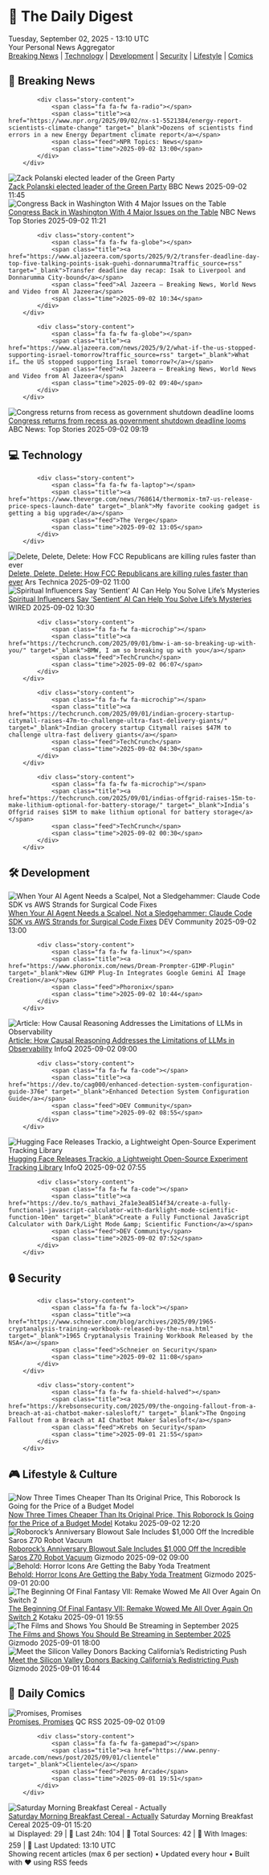 <!-- Processing 54 RSS feeds at 2025-09-02 13:10:08 UTC -->
<!-- Processing: XKCD -->
<!-- Processing: Questionable Content -->
<!-- Processing: Dinosaur Comics -->
<!-- Processing: BBC World News -->
<!-- Processing: BBC Breaking News -->
<!-- Processing: NPR News -->
<!-- Processing: CBC News -->
<!-- Error processing https://rss.cbc.ca/lineup/topstories.xml: The read operation timed out -->
<!-- Processing: Reuters Top News -->
<!-- Processing: Reuters World News -->
<!-- Processing: Associated Press Breaking -->
<!-- Processing: ABC News Breaking -->
<!-- Processing: NBC News Breaking -->
<!-- Processing: Guardian World News -->
<!-- Processing: TechCrunch -->
<!-- Processing: The Verge -->
<!-- Processing: O'Reilly Radar -->
<!-- Processing: Slashdot -->
<!-- Processing: Lobsters Python -->
<!-- Processing: Hacker News -->
<!-- Processing: Dev.to -->
<!-- Processing: It's FOSS -->
<!-- Processing: Linux.com -->
<!-- Processing: Red Hat Blog -->
<!-- Processing: GitHub Blog -->
<!-- Processing: GitLab Blog -->
<!-- Processing: Coding Horror -->
<!-- Processing: Gizmodo -->
<!-- Processing: Kotaku -->
<!-- Processing: Krebs on Security -->
<!-- Generated 6 new posts out of 29 feeds processed -->
<div class="newspaper-header">
    <h1 class="newspaper-title">📰 The Daily Digest</h1>
    <div class="newspaper-date">Tuesday, September 02, 2025 - 13:10 UTC</div>
    <div class="newspaper-subtitle">Your Personal News Aggregator</div>
</div>

<div class="newspaper-nav">
    <a href="#breaking">Breaking News</a> |
    <a href="#tech">Technology</a> |
    <a href="#dev">Development</a> |
    <a href="#security">Security</a> |
    <a href="#lifestyle">Lifestyle</a> |
    <a href="#webcomics">Comics</a>
</div>

<div class="news-section breaking-news" id="breaking">
<h2 class="section-header">🚨 Breaking News</h2>
<div class="stories-container">
<div class="story">
            
            <div class="story-content">
                <span class="fa fa-fw fa-radio"></span>
                <span class="title"><a href="https://www.npr.org/2025/09/02/nx-s1-5521384/energy-report-scientists-climate-change" target="_blank">Dozens of scientists find errors in a new Energy Department climate report</a></span>
                <span class="feed">NPR Topics: News</span>
                <span class="time">2025-09-02 13:00</span>
            </div>
        </div>
<div class="story">
            <img src="https://ichef.bbci.co.uk/ace/standard/240/cpsprodpb/cc3a/live/33daea80-87e9-11f0-b36e-47414de99d82.jpg" alt="Zack Polanski elected leader of the Green Party" class="story-image" loading="lazy" onerror="this.style.display='none'">
            <div class="story-content">
                <span class="fa fa-fw fa-flag"></span>
                <span class="title"><a href="https://www.bbc.com/news/articles/cd0d0d08jnjo?at_medium=RSS&at_campaign=rss" target="_blank">Zack Polanski elected leader of the Green Party</a></span>
                <span class="feed">BBC News</span>
                <span class="time">2025-09-02 11:45</span>
            </div>
        </div>
<div class="story">
            <img src="https://media-cldnry.s-nbcnews.com/image/upload/t_fit_1500w/mpx/2704722219/2025_09/1756812098575_tdy_news_7a_nobles_congress_250902_1920x1080-owhooa.jpg" alt="Congress Back in Washington With 4 Major Issues on the Table" class="story-image" loading="lazy" onerror="this.style.display='none'">
            <div class="story-content">
                <span class="fa fa-fw fa-broadcast-tower"></span>
                <span class="title"><a href="https://www.today.com/video/congress-back-in-session-as-potential-shutdown-looms-246402117655" target="_blank">Congress Back in Washington With 4 Major Issues on the Table</a></span>
                <span class="feed">NBC News Top Stories</span>
                <span class="time">2025-09-02 11:21</span>
            </div>
        </div>
<div class="story">
            
            <div class="story-content">
                <span class="fa fa-fw fa-globe"></span>
                <span class="title"><a href="https://www.aljazeera.com/sports/2025/9/2/transfer-deadline-day-top-five-talking-points-isak-guehi-donnarumma?traffic_source=rss" target="_blank">Transfer deadline day recap: Isak to Liverpool and Donnarumma City-bound</a></span>
                <span class="feed">Al Jazeera – Breaking News, World News and Video from Al Jazeera</span>
                <span class="time">2025-09-02 10:34</span>
            </div>
        </div>
<div class="story">
            
            <div class="story-content">
                <span class="fa fa-fw fa-globe"></span>
                <span class="title"><a href="https://www.aljazeera.com/news/2025/9/2/what-if-the-us-stopped-supporting-israel-tomorrow?traffic_source=rss" target="_blank">What if… the US stopped supporting Israel tomorrow?</a></span>
                <span class="feed">Al Jazeera – Breaking News, World News and Video from Al Jazeera</span>
                <span class="time">2025-09-02 09:40</span>
            </div>
        </div>
<div class="story">
            <img src="https://s.abcnews.com/images/Politics/capitol-2-epa-gmh-250901_1756759751279_hpMain_4x3t_384.jpg" alt="Congress returns from recess as government shutdown deadline looms" class="story-image" loading="lazy" onerror="this.style.display='none'">
            <div class="story-content">
                <span class="fa fa-fw fa-tv"></span>
                <span class="title"><a href="https://abcnews.go.com/Politics/congress-returns-recess-government-shutdown-deadline-looms-epstein/story?id=125159018" target="_blank">Congress returns from recess as government shutdown deadline looms</a></span>
                <span class="feed">ABC News: Top Stories</span>
                <span class="time">2025-09-02 09:19</span>
            </div>
        </div>
</div>
</div>
<div class="news-section tech-news" id="tech">
<h2 class="section-header">💻 Technology</h2>
<div class="stories-container">
<div class="story">
            
            <div class="story-content">
                <span class="fa fa-fw fa-laptop"></span>
                <span class="title"><a href="https://www.theverge.com/news/768614/thermomix-tm7-us-release-price-specs-launch-date" target="_blank">My favorite cooking gadget is getting a big upgrade</a></span>
                <span class="feed">The Verge</span>
                <span class="time">2025-09-02 13:05</span>
            </div>
        </div>
<div class="story">
            <img src="https://cdn.arstechnica.net/wp-content/uploads/2025/08/brendan-carr-1-500x500-1756495922.jpg" alt="Delete, Delete, Delete: How FCC Republicans are killing rules faster than ever" class="story-image" loading="lazy" onerror="this.style.display='none'">
            <div class="story-content">
                <span class="fa fa-fw fa-cog"></span>
                <span class="title"><a href="https://arstechnica.com/tech-policy/2025/09/delete-delete-delete-how-fcc-republicans-are-killing-rules-faster-than-ever/" target="_blank">Delete, Delete, Delete: How FCC Republicans are killing rules faster than ever</a></span>
                <span class="feed">Ars Technica</span>
                <span class="time">2025-09-02 11:00</span>
            </div>
        </div>
<div class="story">
            <img src="https://media.wired.com/photos/6892740bb6596472bf1757dd/master/pass/AI-Gurus-Culture.jpg" alt="Spiritual Influencers Say ‘Sentient’ AI Can Help You Solve Life’s Mysteries" class="story-image" loading="lazy" onerror="this.style.display='none'">
            <div class="story-content">
                <span class="fa fa-fw fa-bolt"></span>
                <span class="title"><a href="https://www.wired.com/story/spiritual-influencers-say-sentient-ai-can-help-you-solve-lifes-mysteries/" target="_blank">Spiritual Influencers Say ‘Sentient’ AI Can Help You Solve Life’s Mysteries</a></span>
                <span class="feed">WIRED</span>
                <span class="time">2025-09-02 10:30</span>
            </div>
        </div>
<div class="story">
            
            <div class="story-content">
                <span class="fa fa-fw fa-microchip"></span>
                <span class="title"><a href="https://techcrunch.com/2025/09/01/bmw-i-am-so-breaking-up-with-you/" target="_blank">BMW, I am so breaking up with you</a></span>
                <span class="feed">TechCrunch</span>
                <span class="time">2025-09-02 06:07</span>
            </div>
        </div>
<div class="story">
            
            <div class="story-content">
                <span class="fa fa-fw fa-microchip"></span>
                <span class="title"><a href="https://techcrunch.com/2025/09/01/indian-grocery-startup-citymall-raises-47m-to-challenge-ultra-fast-delivery-giants/" target="_blank">Indian grocery startup Citymall raises $47M to challenge ultra-fast delivery giants</a></span>
                <span class="feed">TechCrunch</span>
                <span class="time">2025-09-02 04:30</span>
            </div>
        </div>
<div class="story">
            
            <div class="story-content">
                <span class="fa fa-fw fa-microchip"></span>
                <span class="title"><a href="https://techcrunch.com/2025/09/01/indias-offgrid-raises-15m-to-make-lithium-optional-for-battery-storage/" target="_blank">India’s Offgrid raises $15M to make lithium optional for battery storage</a></span>
                <span class="feed">TechCrunch</span>
                <span class="time">2025-09-02 00:30</span>
            </div>
        </div>
</div>
</div>
<div class="news-section dev-news" id="dev">
<h2 class="section-header">🛠️ Development</h2>
<div class="stories-container">
<div class="story">
            <img src="https://media2.dev.to/dynamic/image/width=800%2Cheight=%2Cfit=scale-down%2Cgravity=auto%2Cformat=auto/https%3A%2F%2Fdev-to-uploads.s3.amazonaws.com%2Fuploads%2Farticles%2F0sdwa5pytpqwum6kw523.png" alt="When Your AI Agent Needs a Scalpel, Not a Sledgehammer: Claude Code SDK vs AWS Strands for Surgical Code Fixes" class="story-image" loading="lazy" onerror="this.style.display='none'">
            <div class="story-content">
                <span class="fa fa-fw fa-code"></span>
                <span class="title"><a href="https://dev.to/dinindu_suriyamudali_e604/when-your-ai-agent-needs-a-scalpel-not-a-sledgehammer-claude-code-sdk-vs-aws-strands-for-surgical-468l" target="_blank">When Your AI Agent Needs a Scalpel, Not a Sledgehammer: Claude Code SDK vs AWS Strands for Surgical Code Fixes</a></span>
                <span class="feed">DEV Community</span>
                <span class="time">2025-09-02 13:00</span>
            </div>
        </div>
<div class="story">
            
            <div class="story-content">
                <span class="fa fa-fw fa-linux"></span>
                <span class="title"><a href="https://www.phoronix.com/news/Dream-Prompter-GIMP-Plugin" target="_blank">New GIMP Plug-In Integrates Google Gemini AI Image Creation</a></span>
                <span class="feed">Phoronix</span>
                <span class="time">2025-09-02 10:44</span>
            </div>
        </div>
<div class="story">
            <img src="https://res.infoq.com/articles/causal-reasoning-observability/en/headerimage/causal-reasoning-observability-header-1756372623637.jpg" alt="Article: How Causal Reasoning Addresses the Limitations of LLMs in Observability" class="story-image" loading="lazy" onerror="this.style.display='none'">
            <div class="story-content">
                <span class="fa fa-fw fa-info-circle"></span>
                <span class="title"><a href="https://www.infoq.com/articles/causal-reasoning-observability/?utm_campaign=infoq_content&utm_source=infoq&utm_medium=feed&utm_term=global" target="_blank">Article: How Causal Reasoning Addresses the Limitations of LLMs in Observability</a></span>
                <span class="feed">InfoQ</span>
                <span class="time">2025-09-02 09:00</span>
            </div>
        </div>
<div class="story">
            
            <div class="story-content">
                <span class="fa fa-fw fa-code"></span>
                <span class="title"><a href="https://dev.to/cag000/enhanced-detection-system-configuration-guide-376e" target="_blank">Enhanced Detection System Configuration Guide</a></span>
                <span class="feed">DEV Community</span>
                <span class="time">2025-09-02 08:55</span>
            </div>
        </div>
<div class="story">
            <img src="https://res.infoq.com/news/2025/09/hugging-face-trackio/en/headerimage/generatedHeaderImage-1756798834921.jpg" alt="Hugging Face Releases Trackio, a Lightweight Open-Source Experiment Tracking Library" class="story-image" loading="lazy" onerror="this.style.display='none'">
            <div class="story-content">
                <span class="fa fa-fw fa-info-circle"></span>
                <span class="title"><a href="https://www.infoq.com/news/2025/09/hugging-face-trackio/?utm_campaign=infoq_content&utm_source=infoq&utm_medium=feed&utm_term=global" target="_blank">Hugging Face Releases Trackio, a Lightweight Open-Source Experiment Tracking Library</a></span>
                <span class="feed">InfoQ</span>
                <span class="time">2025-09-02 07:55</span>
            </div>
        </div>
<div class="story">
            
            <div class="story-content">
                <span class="fa fa-fw fa-code"></span>
                <span class="title"><a href="https://dev.to/s_mathavi_2fa1e3ea8514f34/create-a-fully-functional-javascript-calculator-with-darklight-mode-scientific-function-10en" target="_blank">Create a Fully Functional JavaScript Calculator with Dark/Light Mode &amp; Scientific Function</a></span>
                <span class="feed">DEV Community</span>
                <span class="time">2025-09-02 07:52</span>
            </div>
        </div>
</div>
</div>
<div class="news-section security-news" id="security">
<h2 class="section-header">🔒 Security</h2>
<div class="stories-container">
<div class="story">
            
            <div class="story-content">
                <span class="fa fa-fw fa-lock"></span>
                <span class="title"><a href="https://www.schneier.com/blog/archives/2025/09/1965-cryptanalysis-training-workbook-released-by-the-nsa.html" target="_blank">1965 Cryptanalysis Training Workbook Released by the NSA</a></span>
                <span class="feed">Schneier on Security</span>
                <span class="time">2025-09-02 11:08</span>
            </div>
        </div>
<div class="story">
            
            <div class="story-content">
                <span class="fa fa-fw fa-shield-halved"></span>
                <span class="title"><a href="https://krebsonsecurity.com/2025/09/the-ongoing-fallout-from-a-breach-at-ai-chatbot-maker-salesloft/" target="_blank">The Ongoing Fallout from a Breach at AI Chatbot Maker Salesloft</a></span>
                <span class="feed">Krebs on Security</span>
                <span class="time">2025-09-01 21:55</span>
            </div>
        </div>
</div>
</div>
<div class="news-section lifestyle-news" id="lifestyle">
<h2 class="section-header">🎮 Lifestyle & Culture</h2>
<div class="stories-container">
<div class="story">
            <img src="https://kotaku.com/app/uploads/2025/09/roborock-q8-max.jpg" alt="Now Three Times Cheaper Than Its Original Price, This Roborock Is Going for the Price of a Budget Model" class="story-image" loading="lazy" onerror="this.style.display='none'">
            <div class="story-content">
                <span class="fa fa-fw fa-gamepad"></span>
                <span class="title"><a href="https://kotaku.com/now-three-times-cheaper-than-its-original-price-this-roborock-is-going-for-the-price-of-a-budget-model-2000622070" target="_blank">Now Three Times Cheaper Than Its Original Price, This Roborock Is Going for the Price of a Budget Model</a></span>
                <span class="feed">Kotaku</span>
                <span class="time">2025-09-02 12:20</span>
            </div>
        </div>
<div class="story">
            <img src="https://gizmodo.com/app/uploads/2025/08/Roborock-Saros-Z70.jpg" alt="Roborock’s Anniversary Blowout Sale Includes $1,000 Off the Incredible Saros Z70 Robot Vacuum" class="story-image" loading="lazy" onerror="this.style.display='none'">
            <div class="story-content">
                <span class="fa fa-fw fa-computer"></span>
                <span class="title"><a href="https://gizmodo.com/roborocks-anniversary-blowout-sale-includes-1000-off-the-incredible-saros-z70-robot-vacuum-2000648696" target="_blank">Roborock’s Anniversary Blowout Sale Includes $1,000 Off the Incredible Saros Z70 Robot Vacuum</a></span>
                <span class="feed">Gizmodo</span>
                <span class="time">2025-09-02 09:00</span>
            </div>
        </div>
<div class="story">
            <img src="https://gizmodo.com/app/uploads/2025/08/Horror-Babies-Spirit-Halloween.jpg" alt="Behold: Horror Icons Are Getting the Baby Yoda Treatment" class="story-image" loading="lazy" onerror="this.style.display='none'">
            <div class="story-content">
                <span class="fa fa-fw fa-computer"></span>
                <span class="title"><a href="https://gizmodo.com/behold-horror-icons-are-getting-the-baby-yoda-treatment-2000650900" target="_blank">Behold: Horror Icons Are Getting the Baby Yoda Treatment</a></span>
                <span class="feed">Gizmodo</span>
                <span class="time">2025-09-01 20:00</span>
            </div>
        </div>
<div class="story">
            <img src="https://kotaku.com/app/uploads/2025/09/cloud.jpg" alt="The Beginning Of Final Fantasy VII: Remake Wowed Me All Over Again On Switch 2" class="story-image" loading="lazy" onerror="this.style.display='none'">
            <div class="story-content">
                <span class="fa fa-fw fa-gamepad"></span>
                <span class="title"><a href="https://kotaku.com/ff7-switch-2-remake-framerate-final-fantasy-2000622094" target="_blank">The Beginning Of Final Fantasy VII: Remake Wowed Me All Over Again On Switch 2</a></span>
                <span class="feed">Kotaku</span>
                <span class="time">2025-09-01 19:55</span>
            </div>
        </div>
<div class="story">
            <img src="https://gizmodo.com/app/uploads/2025/08/Your-Name.jpg" alt="The Films and Shows You Should Be Streaming in September 2025" class="story-image" loading="lazy" onerror="this.style.display='none'">
            <div class="story-content">
                <span class="fa fa-fw fa-computer"></span>
                <span class="title"><a href="https://gizmodo.com/the-films-and-shows-you-should-be-streaming-in-september-2025-2000650183" target="_blank">The Films and Shows You Should Be Streaming in September 2025</a></span>
                <span class="feed">Gizmodo</span>
                <span class="time">2025-09-01 18:00</span>
            </div>
        </div>
<div class="story">
            <img src="https://gizmodo.com/app/uploads/2025/09/newsom.jpg" alt="Meet the Silicon Valley Donors Backing California’s Redistricting Push" class="story-image" loading="lazy" onerror="this.style.display='none'">
            <div class="story-content">
                <span class="fa fa-fw fa-computer"></span>
                <span class="title"><a href="https://gizmodo.com/silicon-valley-donors-california-map-newsom-2000651694" target="_blank">Meet the Silicon Valley Donors Backing California’s Redistricting Push</a></span>
                <span class="feed">Gizmodo</span>
                <span class="time">2025-09-01 16:44</span>
            </div>
        </div>
</div>
</div>
<div class="news-section webcomics-section" id="webcomics">
<h2 class="section-header">🎨 Daily Comics</h2>
<div class="stories-container">
<div class="story">
            <img src="http://www.questionablecontent.net/comics/5648.png" alt="Promises, Promises" class="story-image" loading="lazy" onerror="this.style.display='none'">
            <div class="story-content">
                <span class="fa fa-fw fa-music"></span>
                <span class="title"><a href="http://questionablecontent.net/view.php?comic=5648" target="_blank">Promises, Promises</a></span>
                <span class="feed">QC RSS</span>
                <span class="time">2025-09-02 01:09</span>
            </div>
        </div>
<div class="story">
            
            <div class="story-content">
                <span class="fa fa-fw fa-gamepad"></span>
                <span class="title"><a href="https://www.penny-arcade.com/news/post/2025/09/01/clientele" target="_blank">Clientele</a></span>
                <span class="feed">Penny Arcade</span>
                <span class="time">2025-09-01 19:51</span>
            </div>
        </div>
<div class="story">
            <img src="https://www.smbc-comics.com/comics/1756591272-20250831.png" alt="Saturday Morning Breakfast Cereal - Actually" class="story-image" loading="lazy" onerror="this.style.display='none'">
            <div class="story-content">
                <span class="fa fa-fw fa-smile"></span>
                <span class="title"><a href="https://www.smbc-comics.com/comic/actually-3" target="_blank">Saturday Morning Breakfast Cereal - Actually</a></span>
                <span class="feed">Saturday Morning Breakfast Cereal</span>
                <span class="time">2025-09-01 15:20</span>
            </div>
        </div>
</div>
</div>

<div class="newspaper-footer">
    <div class="stats">
        📊 Displayed: 29 | 📅 Last 24h: 104 | 📡 Total Sources: 42 | 📸 With Images: 259 |
        🔄 Last Updated: 13:10 UTC
    </div>
    <div class="footer-note">
        Showing recent articles (max 6 per section) • Updated every hour • Built with ❤️ using RSS feeds
    </div>
</div>
